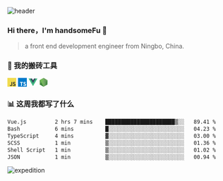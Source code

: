 ![header](https://raw.githubusercontent.com/fzq1998/fzq1998/master/header.png)

### Hi there，I'm handsomeFu 👋

> a front end development engineer from Ningbo, China.

### 🔧 我的搬砖工具
<code><img height="20" src="https://raw.githubusercontent.com/github/explore/80688e429a7d4ef2fca1e82350fe8e3517d3494d/topics/javascript/javascript.png" alt="javascript"></code>
<code><img height="20" src="https://raw.githubusercontent.com/github/explore/80688e429a7d4ef2fca1e82350fe8e3517d3494d/topics/typescript/typescript.png" alt="typescript"></code>
<code><img height="20" src="https://raw.githubusercontent.com/github/explore/80688e429a7d4ef2fca1e82350fe8e3517d3494d/topics/vue/vue.png" alt="vue"></code>
<code><img height="20" src="https://raw.githubusercontent.com/github/explore/80688e429a7d4ef2fca1e82350fe8e3517d3494d/topics/nodejs/nodejs.png" alt="nodejs"></code>



### 📊 这周我都写了什么
<!--START_SECTION:waka-->

```text
Vue.js         2 hrs 7 mins    ██████████████████████▒░░   89.41 %
Bash           6 mins          █░░░░░░░░░░░░░░░░░░░░░░░░   04.23 %
TypeScript     4 mins          ▓░░░░░░░░░░░░░░░░░░░░░░░░   03.00 %
SCSS           1 min           ▒░░░░░░░░░░░░░░░░░░░░░░░░   01.36 %
Shell Script   1 min           ▒░░░░░░░░░░░░░░░░░░░░░░░░   01.02 %
JSON           1 min           ▒░░░░░░░░░░░░░░░░░░░░░░░░   00.94 %
```

<!--END_SECTION:waka-->


![expedition](https://raw.githubusercontent.com/fzq1998/fzq1998/master/expedition.gif)

